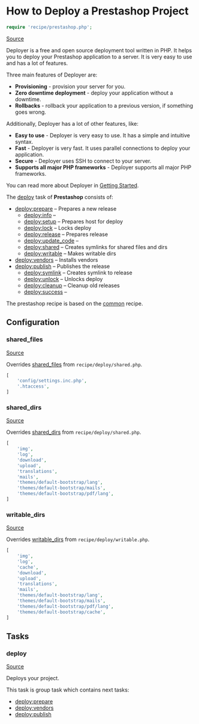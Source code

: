 <!-- DO NOT EDIT THIS FILE! -->
<!-- Instead edit recipe/prestashop.php -->
<!-- Then run bin/docgen -->

# How to Deploy a Prestashop Project

```php
require 'recipe/prestashop.php';
```

[Source](/recipe/prestashop.php)

Deployer is a free and open source deployment tool written in PHP. 
It helps you to deploy your Prestashop application to a server. 
It is very easy to use and has a lot of features. 

Three main features of Deployer are:
- **Provisioning** - provision your server for you.
- **Zero downtime deployment** - deploy your application without a downtime.
- **Rollbacks** - rollback your application to a previous version, if something goes wrong.

Additionally, Deployer has a lot of other features, like:
- **Easy to use** - Deployer is very easy to use. It has a simple and intuitive syntax.
- **Fast** - Deployer is very fast. It uses parallel connections to deploy your application.
- **Secure** - Deployer uses SSH to connect to your server.
- **Supports all major PHP frameworks** - Deployer supports all major PHP frameworks.

You can read more about Deployer in [Getting Started](/docs/getting-started.md).

The [deploy](#deploy) task of **Prestashop** consists of:
* [deploy:prepare](/docs/recipe/common.md#deployprepare) – Prepares a new release
  * [deploy:info](/docs/recipe/typo3.md#deployinfo) – 
  * [deploy:setup](/docs/recipe/deploy/setup.md#deploysetup) – Prepares host for deploy
  * [deploy:lock](/docs/recipe/deploy/lock.md#deploylock) – Locks deploy
  * [deploy:release](/docs/recipe/deploy/release.md#deployrelease) – Prepares release
  * [deploy:update_code](/docs/recipe/typo3.md#deployupdate_code) – 
  * [deploy:shared](/docs/recipe/deploy/shared.md#deployshared) – Creates symlinks for shared files and dirs
  * [deploy:writable](/docs/recipe/deploy/writable.md#deploywritable) – Makes writable dirs
* [deploy:vendors](/docs/recipe/deploy/vendors.md#deployvendors) – Installs vendors
* [deploy:publish](/docs/recipe/common.md#deploypublish) – Publishes the release
  * [deploy:symlink](/docs/recipe/deploy/symlink.md#deploysymlink) – Creates symlink to release
  * [deploy:unlock](/docs/recipe/deploy/lock.md#deployunlock) – Unlocks deploy
  * [deploy:cleanup](/docs/recipe/deploy/cleanup.md#deploycleanup) – Cleanup old releases
  * [deploy:success](/docs/recipe/common.md#deploysuccess) – 


The prestashop recipe is based on the [common](/docs/recipe/common.md) recipe.

## Configuration
### shared_files
[Source](https://github.com/deployphp/deployer/blob/master/recipe/prestashop.php#L8)

Overrides [shared_files](/docs/recipe/deploy/shared.md#shared_files) from `recipe/deploy/shared.php`.



```php title="Default value"
[
    'config/settings.inc.php',
    '.htaccess',
]
```


### shared_dirs
[Source](https://github.com/deployphp/deployer/blob/master/recipe/prestashop.php#L12)

Overrides [shared_dirs](/docs/recipe/deploy/shared.md#shared_dirs) from `recipe/deploy/shared.php`.



```php title="Default value"
[
    'img',
    'log',
    'download',
    'upload',
    'translations',
    'mails',
    'themes/default-bootstrap/lang',
    'themes/default-bootstrap/mails',
    'themes/default-bootstrap/pdf/lang',
]
```


### writable_dirs
[Source](https://github.com/deployphp/deployer/blob/master/recipe/prestashop.php#L23)

Overrides [writable_dirs](/docs/recipe/deploy/writable.md#writable_dirs) from `recipe/deploy/writable.php`.



```php title="Default value"
[
    'img',
    'log',
    'cache',
    'download',
    'upload',
    'translations',
    'mails',
    'themes/default-bootstrap/lang',
    'themes/default-bootstrap/mails',
    'themes/default-bootstrap/pdf/lang',
    'themes/default-bootstrap/cache',
]
```



## Tasks

### deploy
[Source](https://github.com/deployphp/deployer/blob/master/recipe/prestashop.php#L38)

Deploys your project.




This task is group task which contains next tasks:
* [deploy:prepare](/docs/recipe/common.md#deployprepare)
* [deploy:vendors](/docs/recipe/deploy/vendors.md#deployvendors)
* [deploy:publish](/docs/recipe/common.md#deploypublish)


